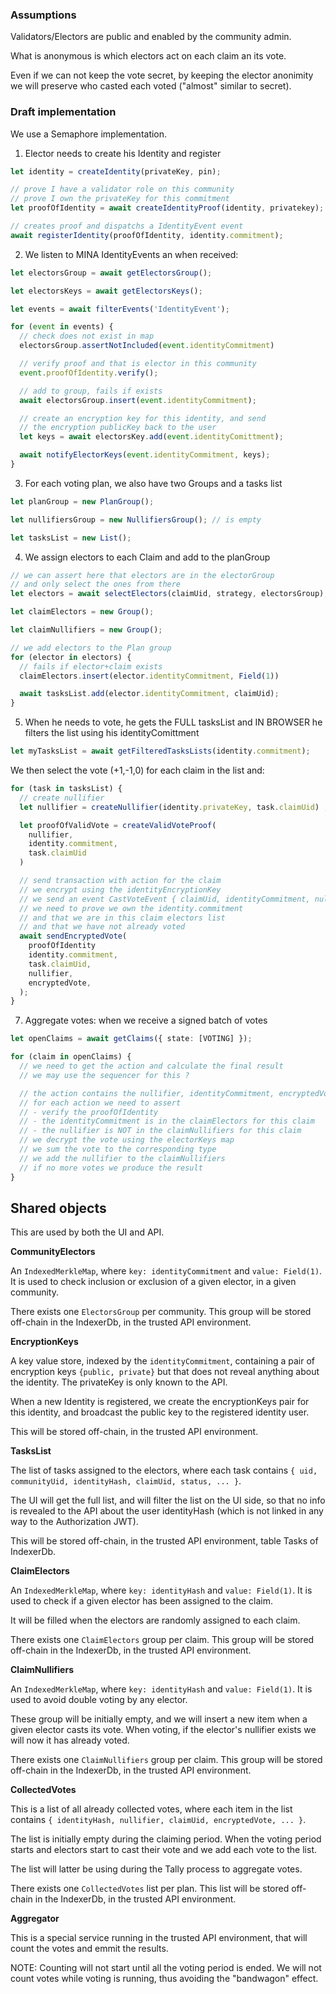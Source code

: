 
### Assumptions

Validators/Electors are public and enabled by the community admin.

What is anonymous is which electors act on each claim an its vote.

Even if we can not keep the vote secret, by keeping the elector anonimity we 
 will preserve who casted each voted ("almost" similar to secret).

### Draft implementation

We use a Semaphore implementation.

1) Elector needs to create his Identity and register

~~~~ts
let identity = createIdentity(privateKey, pin);

// prove I have a validator role on this community
// prove I own the privateKey for this commitment
let proofOfIdentity = await createIdentityProof(identity, privatekey);

// creates proof and dispatchs a IdentityEvent event
await registerIdentity(proofOfIdentity, identity.commitment); 
~~~~

2) We listen to MINA IdentityEvents an when received:

~~~ts
let electorsGroup = await getElectorsGroup(); 

let electorsKeys = await getElectorsKeys();

let events = await filterEvents('IdentityEvent');

for (event in events) {
  // check does not exist in map
  electorsGroup.assertNotIncluded(event.identityCommitment)

  // verify proof and that is elector in this community 
  event.proofOfIdentity.verify();

  // add to group, fails if exists
  await electorsGroup.insert(event.identityCommitment);

  // create an encryption key for this identity, and send 
  // the encryption publicKey back to the user
  let keys = await electorsKey.add(event.identityComittment);

  await notifyElectorKeys(event.identityCommitment, keys);
}
~~~

3) For each voting plan, we also have two Groups and a tasks list

~~~ts
let planGroup = new PlanGroup();

let nullifiersGroup = new NullifiersGroup(); // is empty

let tasksList = new List();
~~~

4) We assign electors to each Claim and add to the planGroup

~~~ts
// we can assert here that electors are in the electorGroup 
// and only select the ones from there
let electors = await selectElectors(claimUid, strategy, electorsGroup);

let claimElectors = new Group();

let claimNullifiers = new Group();

// we add electors to the Plan group
for (elector in electors) {
  // fails if elector+claim exists
  claimElectors.insert(elector.identityCommitment, Field(1))

  await tasksList.add(elector.identityCommitment, claimUid);
}
~~~

5) When he needs to vote, he gets the FULL tasksList and IN BROWSER 
  he filters the list using his identityComittment

~~~ts
let myTasksList = await getFilteredTasksLists(identity.commitment);
~~~  

We then select the vote (+1,-1,0) for each claim in the list and:

~~~ts
for (task in tasksList) {
  // create nullifier 
  let nullifier = createNullifier(identity.privateKey, task.claimUid) ;

  let proofOfValidVote = createValidVoteProof(
    nullifier, 
    identity.commitment, 
    task.claimUid
  )

  // send transaction with action for the claim
  // we encrypt using the identityEncryptionKey
  // we send an event CastVoteEvent { claimUid, identityCommitment, nullifier, encryptedVote }
  // we need to prove we own the identity.commitment 
  // and that we are in this claim electors list
  // and that we have not already voted
  await sendEncryptedVote(
    proofOfIdentity
    identity.commitment, 
    task.claimUid, 
    nullifier, 
    encryptedVote,
  );
}
~~~

7) Aggregate votes: when we receive a signed batch of votes

~~~ts
let openClaims = await getClaims({ state: [VOTING] });

for (claim in openClaims) {
  // we need to get the action and calculate the final result
  // we may use the sequencer for this ?

  // the action contains the nullifier, identityCommitment, encryptedVote
  // for each action we need to assert
  // - verify the proofOfIdentity
  // - the identityCommitment is in the claimElectors for this claim
  // - the nullifier is NOT in the claimNullifiers for this claim
  // we decrypt the vote using the electorKeys map 
  // we sum the vote to the corresponding type
  // we add the nullifier to the claimNullifiers
  // if no more votes we produce the result
}
~~~

## Shared objects

This are used by both the UI and API.

**CommunityElectors**

An `IndexedMerkleMap`, where `key: identityCommitment` and `value: Field(1)`. 
It is used to check inclusion or exclusion of a given elector, in a given community.

There exists one `ElectorsGroup` per community. This group will be stored off-chain
in the IndexerDb, in the trusted API environment.

**EncryptionKeys** 

A key value store, indexed by the `identityCommitment`, containing a pair of
 encryption keys `{public, private}` but that does not reveal anything about 
 the identity. The privateKey is only known to the API.

When a new Identity is registered, we create the encryptionKeys pair for this
 identity, and broadcast the public key to the registered identity user.

This will be stored off-chain, in the trusted API environment. 

**TasksList**

The list of tasks assigned to the electors, where each task contains
 `{ uid, communityUid, identityHash, claimUid, status, ... }`. 

The UI will get the full list, and will filter the list on the UI side, so that
 no info is revealed to the API about the user identityHash (which is not linked
 in any way to the Authorization JWT).

This will be stored off-chain, in the trusted API environment, table Tasks of
IndexerDb.

**ClaimElectors**

An `IndexedMerkleMap`, where `key: identityHash` and `value: Field(1)`. It is 
 used to check if a given elector has been assigned to the claim.

It will be filled when the electors are randomly assigned to each claim.

There exists one `ClaimElectors` group per claim. This group will be stored 
 off-chain in the IndexerDb, in the trusted API environment.

**ClaimNullifiers**

An `IndexedMerkleMap`, where `key: identityHash` and `value: Field(1)`. It is 
 used to avoid double voting by any elector.

These group will be initially empty, and we will insert a new item when 
 a given elector casts its vote. When voting, if the elector's nullifier exists
 we will now it has already voted.

There exists one `ClaimNullifiers` group per claim. This group will be stored 
 off-chain in the IndexerDb, in the trusted API environment.

**CollectedVotes** 

This is a list of all already collected votes, where each item in the list 
 contains `{ identityHash, nullifier, claimUid, encryptedVote, ... }`. 

The list is initially empty during the claiming period. When the voting period
 starts and electors start to cast their vote and we add each vote to the list.

The list will latter be using during the Tally process to aggregate votes. 

There exists one `CollectedVotes` list per plan. This list will be stored 
  off-chain in the IndexerDb, in the trusted API environment.

**Aggregator**

This is a special service running in the trusted API environment, that will 
 count the votes and emmit the results.

NOTE: Counting will not start until all the voting period is ended. We will 
 not count votes while voting is running, thus avoiding the "bandwagon" effect.
